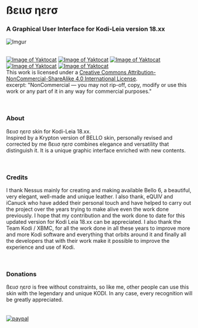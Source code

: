 # ßειισ ηεrσ
### A Graphical User Interface for Kodi-Leia version 18.xx

![Imgur](https://i.imgur.com/Evrq1O7.png)

<br>[![Image of Yaktocat](https://mirrors.creativecommons.org/presskit/icons/cc.svg)](http://creativecommons.org/licenses/by-nc-sa/4.0/)
[![Image of Yaktocat](https://mirrors.creativecommons.org/presskit/icons/by.svg)](http://creativecommons.org/licenses/by-nc-sa/4.0/)
[![Image of Yaktocat](https://mirrors.creativecommons.org/presskit/icons/nc-eu.svg)](http://creativecommons.org/licenses/by-nc-sa/4.0/)
[![Image of Yaktocat](https://mirrors.creativecommons.org/presskit/icons/nc.svg)](http://creativecommons.org/licenses/by-nc-sa/4.0/)
[![Image of Yaktocat](https://mirrors.creativecommons.org/presskit/icons/sa.svg)](http://creativecommons.org/licenses/by-nc-sa/4.0/)
<br>This work is licensed under a <a rel="license" href="http://creativecommons.org/licenses/by-nc-sa/4.0/">Creative Commons Attribution-NonCommercial-ShareAlike 4.0 International License</a>.
<br>excerpt: "NonCommercial — you may not rip-off, copy, modify or use this work or any part of it in any way for commercial purposes."

<br>

### **About**
ßειισ ηεrσ skin for Kodi-Leia 18.xx.
<br>Inspired by a Krypton version of BELLO skin, personally revised and corrected by me ßειισ ηεrσ combines elegance and versatility that distinguish it. It is a unique graphic interface enriched with new contents.

<br>

### **Credits**
I thank Nessus mainly for creating and making available Bello 6, a beautiful, very elegant, well-made and unique leather. I also thank, eQUIV and iCanuck who have added their personal touch and have helped to carry out the project over the years trying to make alive even the work done previously. I hope that my contribution and the work done to date for this updated version for Kodi Leia 18.xx can be appreciated. I also thank the Team Kodi / XBMC, for all the work done in all these years to improve more and more Kodi software and everything that orbits around it and finally all the developers that with their work make it possible to improve the experience and use of Kodi.

<br>

### **Donations**
ßειισ ηεrσ is free without constraints, so like me, other people can use this skin with the legendary and unique KODI.
In any case, every recognition will be greatly appreciated.
<br>
<br>
<br>[![paypal](https://i.imgur.com/k9O6hZH.jpg)](https://paypal.me/KKusanagi?locale.x=it_IT)
